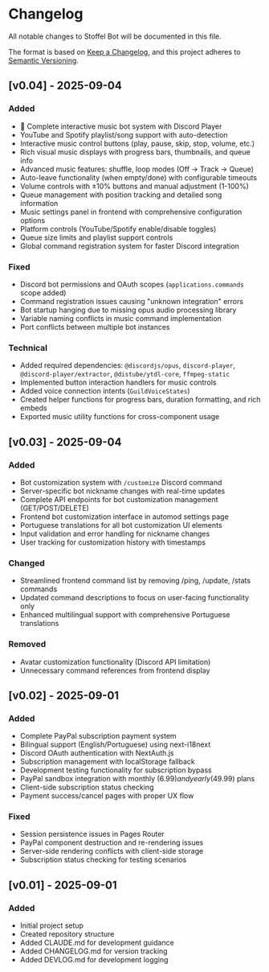 # Changelog

All notable changes to Stoffel Bot will be documented in this file.

The format is based on [Keep a Changelog](https://keepachangelog.com/en/1.0.0/),
and this project adheres to [Semantic Versioning](https://semver.org/spec/v2.0.0.html).

## [v0.04] - 2025-09-04

### Added
- 🎵 Complete interactive music bot system with Discord Player
- YouTube and Spotify playlist/song support with auto-detection
- Interactive music control buttons (play, pause, skip, stop, volume, etc.)
- Rich visual music displays with progress bars, thumbnails, and queue info
- Advanced music features: shuffle, loop modes (Off → Track → Queue)
- Auto-leave functionality (when empty/done) with configurable timeouts
- Volume controls with ±10% buttons and manual adjustment (1-100%)
- Queue management with position tracking and detailed song information
- Music settings panel in frontend with comprehensive configuration options
- Platform controls (YouTube/Spotify enable/disable toggles)
- Queue size limits and playlist support controls
- Global command registration system for faster Discord integration

### Fixed
- Discord bot permissions and OAuth scopes (`applications.commands` scope added)
- Command registration issues causing "unknown integration" errors
- Bot startup hanging due to missing opus audio processing library
- Variable naming conflicts in music command implementation
- Port conflicts between multiple bot instances

### Technical
- Added required dependencies: `@discordjs/opus`, `discord-player`, `@discord-player/extractor`, `@distube/ytdl-core`, `ffmpeg-static`
- Implemented button interaction handlers for music controls
- Added voice connection intents (`GuildVoiceStates`)
- Created helper functions for progress bars, duration formatting, and rich embeds
- Exported music utility functions for cross-component usage

## [v0.03] - 2025-09-04

### Added
- Bot customization system with `/customize` Discord command
- Server-specific bot nickname changes with real-time updates
- Complete API endpoints for bot customization management (GET/POST/DELETE)
- Frontend bot customization interface in automod settings page
- Portuguese translations for all bot customization UI elements
- Input validation and error handling for nickname changes
- User tracking for customization history with timestamps

### Changed  
- Streamlined frontend command list by removing /ping, /update, /stats commands
- Updated command descriptions to focus on user-facing functionality only
- Enhanced multilingual support with comprehensive Portuguese translations

### Removed
- Avatar customization functionality (Discord API limitation)
- Unnecessary command references from frontend display

## [v0.02] - 2025-09-01

### Added
- Complete PayPal subscription payment system
- Bilingual support (English/Portuguese) using next-i18next
- Discord OAuth authentication with NextAuth.js
- Subscription management with localStorage fallback
- Development testing functionality for subscription bypass
- PayPal sandbox integration with monthly ($6.99) and yearly ($49.99) plans
- Client-side subscription status checking
- Payment success/cancel pages with proper UX flow

### Fixed
- Session persistence issues in Pages Router
- PayPal component destruction and re-rendering issues
- Server-side rendering conflicts with client-side storage
- Subscription status checking for testing scenarios

## [v0.01] - 2025-09-01

### Added
- Initial project setup
- Created repository structure
- Added CLAUDE.md for development guidance
- Added CHANGELOG.md for version tracking
- Added DEVLOG.md for development logging